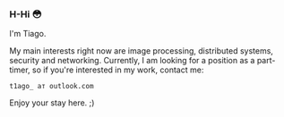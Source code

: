 ### H-Hi 😳

I'm Tiago.

My main interests right now are image processing, distributed systems, security and networking.
Currently, I am looking for a position as a part-timer, so if you're interested in my work, contact me:

    t1ago_ ат outlook.com

Enjoy your stay here. ;)
